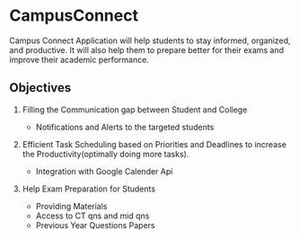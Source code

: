 # CampusConnect
Campus Connect Application will help students  to stay informed, organized, and productive. It will also help them to prepare better for their exams and improve their academic performance.

## Objectives

1. Filling the Communication gap between Student and College
	- Notifications and Alerts to the targeted students

2. Efficient Task Scheduling based on Priorities and Deadlines to increase the Productivity(optimally doing more tasks).
	- Integration with Google Calender Api

3. Help Exam Preparation for Students
	- Providing Materials
	- Access to CT qns and mid qns
	- Previous Year Questions Papers

